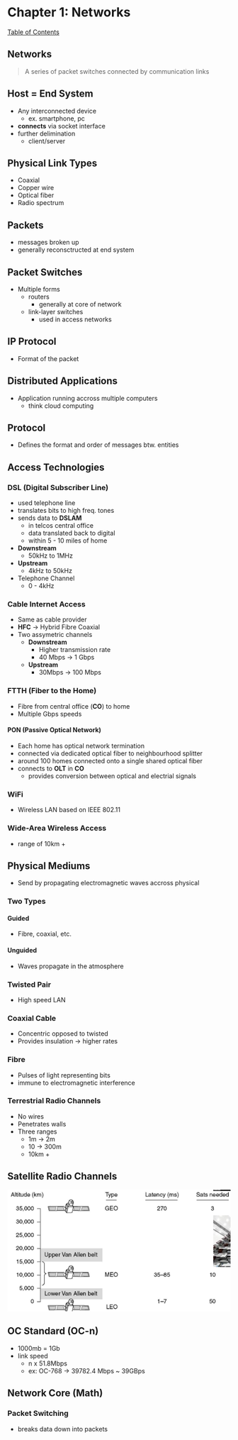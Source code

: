 # Chapter 1: Networks
[Table of Contents](/notes.md)

## Networks
> A series of packet switches connected by communication links


## Host = End System
* Any interconnected device
    * ex. smartphone, pc
* **connects** via socket interface
* further delimination
    * client/server


## Physical Link Types
* Coaxial
* Copper wire
* Optical fiber
* Radio spectrum


## Packets
* messages broken up
* generally reconsctructed at end system


## Packet Switches
* Multiple forms
    * routers
        * generally at core of network
    * link-layer switches
        * used in access networks


## IP Protocol
* Format of the packet

## Distributed Applications
* Application running accross multiple computers
    * think cloud computing

## Protocol
* Defines the format and order of messages btw. entities

## Access Technologies

### DSL (Digital Subscriber Line)
* used telephone line
* translates bits to high freq. tones
* sends data to **DSLAM**
    * in telcos central office
    * data translated back to digital
    * within 5 - 10 miles of home
* **Downstream**
    * 50kHz to 1MHz
* **Upstream**
    * 4kHz to 50kHz
* Telephone Channel
    * 0 - 4kHz


### Cable Internet Access
* Same as cable provider
* **HFC** &rarr; Hybrid Fibre Coaxial
* Two assymetric channels
    * **Downstream**
        * Higher transmission rate
        * 40 Mbps &rarr; 1 Gbps
    * **Upstream**
        * 30Mbps &rarr; 100 Mbps

### FTTH (Fiber to the Home)
* Fibre from central office (**CO**) to home
* Multiple Gbps speeds
#### PON (Passive Optical Network)
* Each home has optical network termination
* connected via dedicated optical fiber to neighbourhood splitter
* around 100 homes connected onto a single shared optical fiber
* connects to **OLT** in **CO**
    * provides conversion between optical and electrial signals

### WiFi
* Wireless LAN based on IEEE 802.11

### Wide-Area Wireless Access
* range of 10km +


## Physical Mediums
* Send by propagating electromagnetic waves accross physical

### Two Types

#### Guided
* Fibre, coaxial, etc.
#### Unguided
* Waves propagate in the atmosphere

### Twisted Pair
* High speed LAN

### Coaxial Cable
* Concentric opposed to twisted
* Provides insulation &rarr; higher rates

### Fibre
* Pulses of light representing bits
* immune to electromagnetic interference

### Terrestrial Radio Channels
* No wires
* Penetrates walls
* Three ranges
    * 1m &rarr; 2m
    * 10 &rarr; 300m
    * 10km +

## Satellite Radio Channels
![sats](/assets/sats.png)


## OC Standard (OC-n)
* 1000mb = 1Gb
* link speed
    * n x 51.8Mbps
    * ex: OC-768 &rarr; 39782.4 Mbps ~ 39GBps
    
## Network Core (Math)

### Packet Switching
* breaks data down into packets